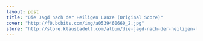 ```yaml
---
layout: post
title: "Die Jagd nach der Heiligen Lanze (Original Score)"
cover: "http://f0.bcbits.com/img/a0539460660_2.jpg"
store: "http://store.klausbadelt.com/album/die-jagd-nach-der-heiligen-lanze-original-score?pk=170"
---
```

